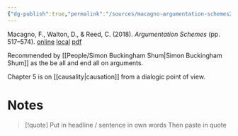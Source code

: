 ```yaml
---
{"dg-publish":true,"permalink":"/sources/macagno-argumentation-schemes2018/","title":"Argumentation Schemes","tags":["📖"]}
---
```



Macagno, F., Walton, D., & Reed, C. (2018). _Argumentation Schemes_ (pp. 517–574).
[online](http://zotero.org/users/5872672/items/93KQ7EAW) [local](zotero://select/library/items/93KQ7EAW) [pdf](file:///Users/14055622/Zotero/storage/7ZSPAGMQ/Macagno%20et%20al.%20-%202018%20-%20Argumentation%20Schemes.pdf)
 
Recommended by [[People/Simon Buckingham Shum\|Simon Buckingham Shum]] as the be all and end all on arguments. 



Chapter 5 is on [[causality\|causation]] from a dialogic point of view. 



# Notes

> [!quote] Put in headline / sentence in own words
> Then paste in quote